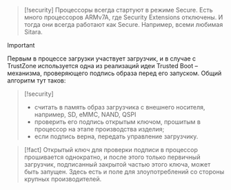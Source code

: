
> [!security] 
> Процессоры всегда стартуют в режиме Secure. Есть много процессоров ARMv7A, где Security Extensions отключены. И тогда они всегда работают как Secure. Например, всеми любимая Sitara.

> [!important]
> Первым в процессе загрузки участвует загрузчик, и в случае с TrustZone используется одна из реализаций идеи Trusted Boot – механизма, проверяющего подпись образа перед его запуском. Общий алгоритм тут таков:

> [!security] 
> - считать в память образ загрузчика с внешнего носителя, например, SD, eMMC, NAND, QSPI
> - проверить его подпись открытым ключом, прошитым в процессор на этапе производства изделия;  
> - если подпись верна, передать управление загрузчику.

> [!fact] 
> Открытый ключ для проверки подписи в процессор прошивается однократно, и после этого только первичный загрузчик, подписанный закрытой частью этого ключа, может быть запущен. Здесь есть и поле для злоупотреблений со стороны крупных производителей.
